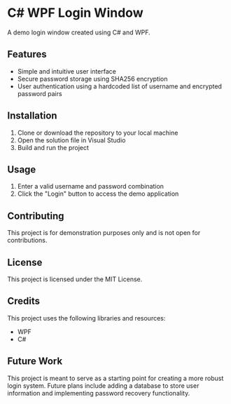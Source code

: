 # C# WPF Login Window

A demo login window created using C# and WPF.

## Features
- Simple and intuitive user interface
- Secure password storage using SHA256 encryption
- User authentication using a hardcoded list of username and encrypted password pairs

## Installation
1. Clone or download the repository to your local machine
2. Open the solution file in Visual Studio
3. Build and run the project

## Usage
1. Enter a valid username and password combination
2. Click the "Login" button to access the demo application

## Contributing
This project is for demonstration purposes only and is not open for contributions.

## License
This project is licensed under the MIT License.

## Credits
This project uses the following libraries and resources:
- WPF
- C#

## Future Work
This project is meant to serve as a starting point for creating a more robust login system. 
Future plans include adding a database to store user information and implementing password 
recovery functionality.

